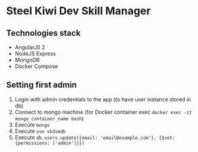 # Steel Kiwi Dev Skill Manager

## Technologies stack

* AngularJS 2
* NodeJS Express
* MongoDB
* Docker Compose

## Setting first admin

1. Login with admin credentials to the app (to have user instance stored in db)
1. Connect to mongo machine (for Docker container exec `docker exec -it mongo_container_name bash`)
1. Execute `mongo`
1. Execute `use skdsmdb`
1. Execute `db.users.update({email: 'email@example.com'}, {$set: {permissions: ['admin']}})`

